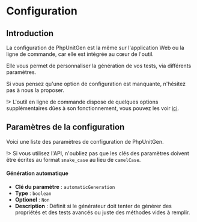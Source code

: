 # Configuration

## Introduction

La configuration de PhpUnitGen est la même sur l'application Web ou la ligne
de commande, car elle est intégrée au cœur de l'outil.

Elle vous permet de personnaliser la génération de vos tests, via différents paramètres.

Si vous pensez qu'une option de configuration est manquante, n'hésitez pas à nous la proposer.

!> L'outil en ligne de commande dispose de quelques options supplémentaires dûes
à son fonctionnement, vous pouvez les voir [ici](/fr/command-line.md#configuration).

## Paramètres de la configuration

Voici une liste des paramètres de configuration de PhpUnitGen.

!> Si vous utilisez l'API, n'oubliez pas que les clés des paramètres doivent être
écrites au format `snake_case` au lieu de `camelCase`.

#### Génération automatique

* **Clé du paramètre** : `automaticGeneration`
* **Type** : `boolean`
* **Optionel** : `Non`
* **Description** : Définit si le générateur doit tenter de générer des propriétés et des tests
avancés ou juste des méthodes vides à remplir.
